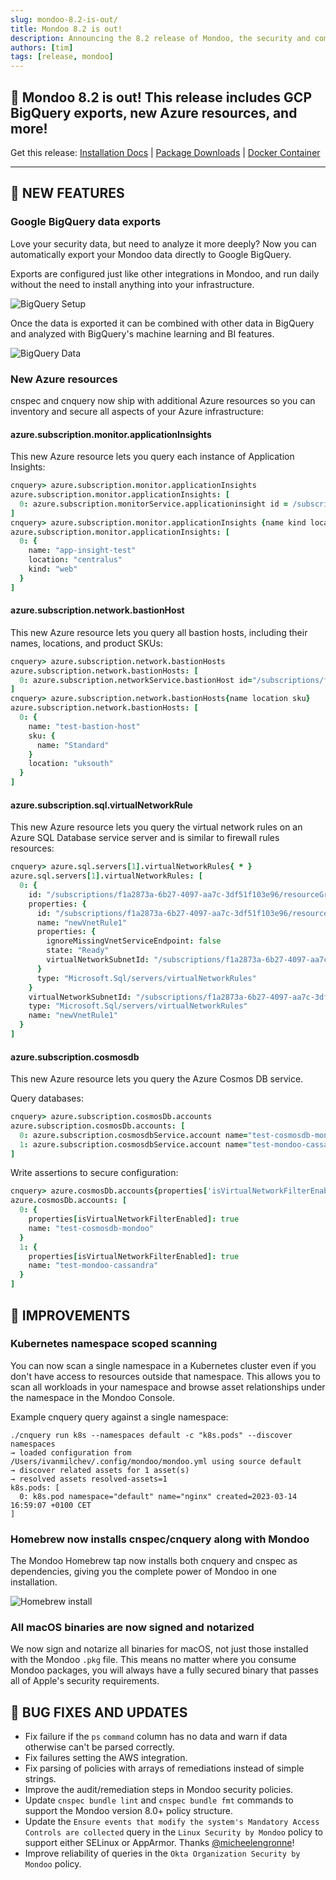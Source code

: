 ```yaml
---
slug: mondoo-8.2-is-out/
title: Mondoo 8.2 is out!
description: Announcing the 8.2 release of Mondoo, the security and compliance platform that prioritizes risks that matter most in your infrastructure.
authors: [tim]
tags: [release, mondoo]
---
```


## 🥳 Mondoo 8.2 is out! This release includes GCP BigQuery exports, new Azure resources, and more!

Get this release: [Installation Docs](/cnspec/) | [Package Downloads](https://releases.mondoo.com/cnspec/) | [Docker Container](https://hub.docker.com/r/mondoo/cnspec)

---

## 🎉 NEW FEATURES

### Google BigQuery data exports

Love your security data, but need to analyze it more deeply? Now you can automatically export your Mondoo data directly to Google BigQuery.

Exports are configured just like other integrations in Mondoo, and run daily without the need to install anything into your infrastructure.

![BigQuery Setup](/img/releases/2023-03-21-mondoo-8.2-is-out/bigquery_setup.png)

Once the data is exported it can be combined with other data in BigQuery and analyzed with BigQuery's machine learning and BI features.

![BigQuery Data](/img/releases/2023-03-21-mondoo-8.2-is-out/bigquery_data.png)

### New Azure resources

cnspec and cnquery now ship with additional Azure resources so you can inventory and secure all aspects of your Azure infrastructure:

#### azure.subscription.monitor.applicationInsights

This new Azure resource lets you query each instance of Application Insights:

```coffeescript
cnquery> azure.subscription.monitor.applicationInsights
azure.subscription.monitor.applicationInsights: [
  0: azure.subscription.monitorService.applicationinsight id = /subscriptions/f1a2873a-6b27-4097-aa7c-3df51f103e96/resourceGroups/cloud-shell-storage-westeurope/providers/microsoft.insights/components/app-insight-test
]
cnquery> azure.subscription.monitor.applicationInsights {name kind location}
azure.subscription.monitor.applicationInsights: [
  0: {
    name: "app-insight-test"
    location: "centralus"
    kind: "web"
  }
]
```

#### azure.subscription.network.bastionHost

This new Azure resource lets you query all bastion hosts, including their names, locations, and product SKUs:

```coffeescript
cnquery> azure.subscription.network.bastionHosts
azure.subscription.network.bastionHosts: [
  0: azure.subscription.networkService.bastionHost id="/subscriptions/f1a2873a-6b27-4097-aa7c-3df51f103e96/resourceGroups/cloud-shell-storage-westeurope/providers/Microsoft.Network/bastionHosts/test-bastion-host" name="test-bastion-host" location="uksouth"
]
cnquery> azure.subscription.network.bastionHosts{name location sku}
azure.subscription.network.bastionHosts: [
  0: {
    name: "test-bastion-host"
    sku: {
      name: "Standard"
    }
    location: "uksouth"
  }
]
```

#### azure.subscription.sql.virtualNetworkRule

This new Azure resource lets you query the virtual network rules on an Azure SQL Database service server and is similar to firewall rules resources:

```coffeescript
cnquery> azure.sql.servers[1].virtualNetworkRules{ * }
azure.sql.servers[1].virtualNetworkRules: [
  0: {
    id: "/subscriptions/f1a2873a-6b27-4097-aa7c-3df51f103e96/resourceGroups/cloud-shell-storage-westeurope/providers/Microsoft.Sql/servers/sql-server-mondoo-test/virtualNetworkRules/newVnetRule1"
    properties: {
      id: "/subscriptions/f1a2873a-6b27-4097-aa7c-3df51f103e96/resourceGroups/cloud-shell-storage-westeurope/providers/Microsoft.Sql/servers/sql-server-mondoo-test/virtualNetworkRules/newVnetRule1"
      name: "newVnetRule1"
      properties: {
        ignoreMissingVnetServiceEndpoint: false
        state: "Ready"
        virtualNetworkSubnetId: "/subscriptions/f1a2873a-6b27-4097-aa7c-3df51f103e96/resourceGroups/DefaultResourceGroup-CUS/providers/Microsoft.Network/virtualNetworks/prelav-test-VN/subnets/default"
      }
      type: "Microsoft.Sql/servers/virtualNetworkRules"
    }
    virtualNetworkSubnetId: "/subscriptions/f1a2873a-6b27-4097-aa7c-3df51f103e96/resourceGroups/DefaultResourceGroup-CUS/providers/Microsoft.Network/virtualNetworks/prelav-test-VN/subnets/default"
    type: "Microsoft.Sql/servers/virtualNetworkRules"
    name: "newVnetRule1"
  }
]
```

#### azure.subscription.cosmosdb

This new Azure resource lets you query the Azure Cosmos DB service.

Query databases:

```coffeescript
cnquery> azure.subscription.cosmosDb.accounts
azure.subscription.cosmosDb.accounts: [
  0: azure.subscription.cosmosdbService.account name="test-cosmosdb-mondoo" location="West US"
  1: azure.subscription.cosmosdbService.account name="test-mondoo-cassandra" location="West US"
]
```

Write assertions to secure configuration:

```coffeescript
cnquery> azure.cosmosDb.accounts{properties['isVirtualNetworkFilterEnabled'] name}
azure.cosmosDb.accounts: [
  0: {
    properties[isVirtualNetworkFilterEnabled]: true
    name: "test-cosmosdb-mondoo"
  }
  1: {
    properties[isVirtualNetworkFilterEnabled]: true
    name: "test-mondoo-cassandra"
  }
]
```

## 🧹 IMPROVEMENTS

### Kubernetes namespace scoped scanning

You can now scan a single namespace in a Kubernetes cluster even if you don't have access to resources outside that namespace. This allows you to scan all workloads in your namespace and browse asset relationships under the namespace in the Mondoo Console.

Example cnquery query against a single namespace:

```shell
./cnquery run k8s --namespaces default -c "k8s.pods" --discover namespaces
→ loaded configuration from /Users/ivanmilchev/.config/mondoo/mondoo.yml using source default
→ discover related assets for 1 asset(s)
→ resolved assets resolved-assets=1
k8s.pods: [
  0: k8s.pod namespace="default" name="nginx" created=2023-03-14 16:59:07 +0100 CET
]
```

### Homebrew now installs cnspec/cnquery along with Mondoo

The Mondoo Homebrew tap now installs both cnquery and cnspec as dependencies, giving you the complete power of Mondoo in one installation.

![Homebrew install](/img/releases/2023-03-21-mondoo-8.2-is-out/homebrew-install.gif)

### All macOS binaries are now signed and notarized

We now sign and notarize all binaries for macOS, not just those installed with the Mondoo `.pkg` file. This means no matter where you consume Mondoo packages, you will always have a fully secured binary that passes all of Apple's security requirements.

## 🐛 BUG FIXES AND UPDATES

- Fix failure if the `ps` `command` column has no data and warn if data otherwise can't be parsed correctly.
- Fix failures setting the AWS integration.
- Fix parsing of policies with arrays of remediations instead of simple strings.
- Improve the audit/remediation steps in Mondoo security policies.
- Update `cnspec bundle lint` and `cnspec bundle fmt` commands to support the Mondoo version 8.0+ policy structure.
- Update the `Ensure events that modify the system's Mandatory Access Controls are collected` query in the `Linux Security by Mondoo` policy to support either SELinux or AppArmor. Thanks [@micheelengronne](https://github.com/micheelengronne)!
- Improve reliability of queries in the `Okta Organization Security by Mondoo` policy.

